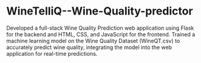 # WineTelliQ--Wine-Quality-predictor
Developed a full-stack Wine Quality Prediction web application using Flask for the backend and HTML, CSS, and JavaScript for the frontend. Trained a machine learning model on the Wine Quality Dataset (WineQT.csv) to accurately predict wine quality, integrating the model into the web application for real-time predictions. 
